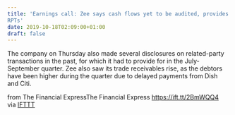 ```yaml
---
title: 'Earnings call: Zee says cash flows yet to be audited, provides for past
RPTs'
date: 2019-10-18T02:09:00+01:00
draft: false
---
```


The company on Thursday also made several disclosures on related-party transactions in the past, for which it had to provide for in the July-September quarter. Zee also saw its trade receivables rise, as the debtors have been higher during the quarter due to delayed payments from Dish and Citi.  
  
from The Financial ExpressThe Financial Express https://ift.tt/2BmWQQ4  
via [IFTTT](https://ifttt.com/?ref=da&site=blogger)